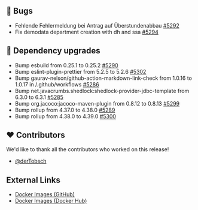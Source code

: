 ## 🐞 Bugs

- Fehlende Fehlermeldung bei Antrag auf Überstundenabbau [#5292](https://github.com/urlaubsverwaltung/urlaubsverwaltung/issues/5292)
- Fix demodata department creation with dh and ssa [#5294](https://github.com/urlaubsverwaltung/urlaubsverwaltung/pull/5294)

## 🔨 Dependency upgrades

- Bump esbuild from 0.25.1 to 0.25.2 [#5290](https://github.com/urlaubsverwaltung/urlaubsverwaltung/pull/5290)
- Bump eslint-plugin-prettier from 5.2.5 to 5.2.6 [#5302](https://github.com/urlaubsverwaltung/urlaubsverwaltung/pull/5302)
- Bump gaurav-nelson/github-action-markdown-link-check from 1.0.16 to 1.0.17 in /.github/workflows [#5286](https://github.com/urlaubsverwaltung/urlaubsverwaltung/pull/5286)
- Bump net.javacrumbs.shedlock:shedlock-provider-jdbc-template from 6.3.0 to 6.3.1 [#5285](https://github.com/urlaubsverwaltung/urlaubsverwaltung/pull/5285)
- Bump org.jacoco:jacoco-maven-plugin from 0.8.12 to 0.8.13 [#5299](https://github.com/urlaubsverwaltung/urlaubsverwaltung/pull/5299)
- Bump rollup from 4.37.0 to 4.38.0 [#5289](https://github.com/urlaubsverwaltung/urlaubsverwaltung/pull/5289)
- Bump rollup from 4.38.0 to 4.39.0 [#5300](https://github.com/urlaubsverwaltung/urlaubsverwaltung/pull/5300)

## ❤️ Contributors

We'd like to thank all the contributors who worked on this release!

- [@derTobsch](https://github.com/derTobsch)
## External Links

- [Docker Images (GitHub)](https://github.com/urlaubsverwaltung/urlaubsverwaltung/pkgs/container/urlaubsverwaltung%2Furlaubsverwaltung)
- [Docker Images (Docker Hub)](https://hub.docker.com/r/urlaubsverwaltung/urlaubsverwaltung)

